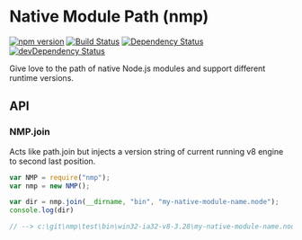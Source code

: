 # Native Module Path (nmp)
[![npm version](https://badge.fury.io/js/nmp.svg)](http://badge.fury.io/js/nmp)
[![Build Status](https://travis-ci.org/s-a/nmp.svg)](https://travis-ci.org/s-a/nmp)
[![Dependency Status](https://david-dm.org/s-a/nmp.svg)](https://david-dm.org/s-a/nmp)
[![devDependency Status](https://david-dm.org/s-a/nmp/dev-status.svg)](https://david-dm.org/s-a/nmp#info=devDependencies)

Give love to the path of native Node.js modules and support different runtime versions.

## API

### NMP.join
Acts like path.join but injects a version string of current running v8 engine to second last position.
```javascript
var NMP = require("nmp");
var nmp = new NMP();

var dir = nmp.join(__dirname, "bin", "my-native-module-name.node");
console.log(dir)

// --> c:\git\nmp\test\bin\win32-ia32-v8-3.28\my-native-module-name.node

